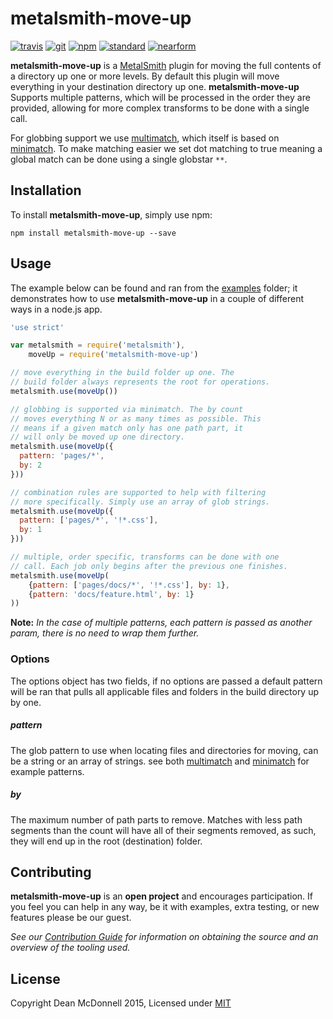 # metalsmith-move-up
[![travis][travis-badge]][travis-url]
[![git][git-badge]][git-url]
[![npm][npm-badge]][npm-url]
[![standard][standard-badge]][standard-url]
[![nearform][nearform-badge]][nearform-url]

__metalsmith-move-up__ is a [MetalSmith][] plugin for moving the full contents of a directory up one or more
levels. By default this plugin will move everything in your destination directory up one. __metalsmith-move-up__
Supports multiple patterns, which will be processed in the order they are provided, allowing for more complex
transforms to be done with a single call.

For globbing support we use [multimatch][], which itself is based on [minimatch][]. To make matching easier
we set dot matching to true meaning a global match can be done using a single globstar `**`.

## Installation
To install __metalsmith-move-up__, simply use npm:

```
npm install metalsmith-move-up --save
```

## Usage
The example below can be found and ran from the [examples](./examples/) folder; it demonstrates
how to use __metalsmith-move-up__ in a couple of different ways in a node.js app.

```javascript
'use strict'

var metalsmith = require('metalsmith'),
    moveUp = require('metalsmith-move-up')

// move everything in the build folder up one. The
// build folder always represents the root for operations.
metalsmith.use(moveUp())

// globbing is supported via minimatch. The by count
// moves everything N or as many times as possible. This
// means if a given match only has one path part, it
// will only be moved up one directory.
metalsmith.use(moveUp({
  pattern: 'pages/*',
  by: 2
}))

// combination rules are supported to help with filtering
// more specifically. Simply use an array of glob strings.
metalsmith.use(moveUp({
  pattern: ['pages/*', '!*.css'],
  by: 1
}))

// multiple, order specific, transforms can be done with one
// call. Each job only begins after the previous one finishes.
metalsmith.use(moveUp(
    {pattern: ['pages/docs/*', '!*.css'], by: 1},
    {pattern: 'docs/feature.html', by: 1}
))
```

__Note:__ _In the case of multiple patterns, each pattern is passed as another param, there is no need to
wrap them further._

### Options
The options object has two fields, if no options are passed a default pattern will be ran that pulls
all applicable files and folders in the build directory up by one.

##### _pattern_
The glob pattern to use when locating files and directories for moving, can be a string or an array of
strings. see both [multimatch][] and [minimatch][] for example patterns.

##### _by_
The maximum number of path parts to remove. Matches with less path segments than the count will have
all of their segments removed, as such, they will end up in the root (destination) folder.

## Contributing
__metalsmith-move-up__ is an __open project__ and encourages participation. If you feel you can help in
any way, be it with examples, extra testing, or new features please be our guest.

_See our [Contribution Guide][] for information on obtaining the source and an overview of the tooling used._

## License

Copyright Dean McDonnell 2015, Licensed under [MIT](./LICENSE)

[travis-badge]: https://img.shields.io/travis/mcdonnelldean/metalsmith-move-up.svg?style=flat-square
[travis-url]: https://travis-ci.org/mcdonnelldean/metalsmith-move-up
[git-badge]: https://img.shields.io/github/release/mcdonnelldean/metalsmith-move-up.svg?style=flat-square
[git-url]: https://github.com/mcdonnelldean/metalsmith-move-up/releases
[npm-badge]: https://img.shields.io/npm/v/metalsmith-move-up.svg?style=flat-square
[npm-url]: https://npmjs.org/package/metalsmith-move-up
[standard-badge]: https://img.shields.io/badge/code%20style-standard-blue.svg?style=flat-square
[standard-url]: https://npmjs.org/package/standard
[nearform-badge]: https://img.shields.io/badge/sponsored%20by-nearForm-red.svg?style=flat-square
[nearform-url]: https://nearform.com
[Metalsmith]: http://metalsmith.io
[MultiMatch]: https://www.npmjs.com/package/minimatch
[MiniMatch]: https://www.npmjs.com/package/minimatch
[Contribution Guide]: ./CONTRIBUTING.md
